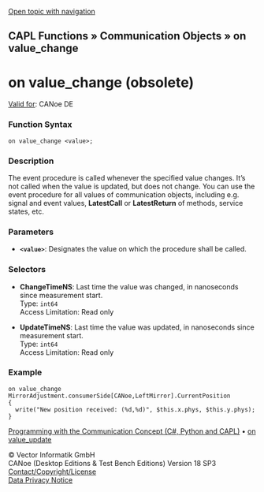 [Open topic with navigation](../../../../../CANoeDEFamily.htm#Topics/CAPLFunctions/CommunicationObjects/EventProcedures/CAPLfunctionOnValueChange.md)

## CAPL Functions » Communication Objects » on value_change

# on value_change (obsolete)

[Valid for](../../../Shared/FeatureAvailability.md): CANoe DE

### Function Syntax

```plaintext
on value_change <value>;
```

### Description

The event procedure is called whenever the specified value changes. It’s not called when the value is updated, but does not change. You can use the event procedure for all values of communication objects, including e.g. signal and event values, **LatestCall** or **LatestReturn** of methods, service states, etc.

### Parameters

- **`<value>`**: Designates the value on which the procedure shall be called.

### Selectors

- **ChangeTimeNS**: Last time the value was changed, in nanoseconds since measurement start.  
  Type: `int64`  
  Access Limitation: Read only

- **UpdateTimeNS**: Last time the value was updated, in nanoseconds since measurement start.  
  Type: `int64`  
  Access Limitation: Read only

### Example

```plaintext
on value_change MirrorAdjustment.consumerSide[CANoe,LeftMirror].CurrentPosition
{
  write("New position received: (%d,%d)", $this.x.phys, $this.y.phys);
}
```

[Programming with the Communication Concept (C#, Python and CAPL)](../../../CANoeCANalyzer/CommunicationConcept/Programming/CCP.md) • [on value_update](CAPLfunctionOnValueUpdate.md)

© Vector Informatik GmbH  
CANoe (Desktop Editions & Test Bench Editions) Version 18 SP3  
[Contact/Copyright/License](../../../Shared/ContactCopyrightLicense.md)  
[Data Privacy Notice](https://www.vector.com/int/en/company/get-info/privacy-policy/)